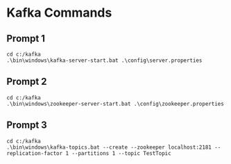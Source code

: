 # Kafka Commands

## Prompt 1
```
cd c:/kafka
.\bin\windows\kafka-server-start.bat .\config\server.properties
```

## Prompt 2
```
cd c:/kafka
.\bin\windows\zookeeper-server-start.bat .\config\zookeeper.properties
```

## Prompt 3
```
cd c:/kafka
.\bin\windows\kafka-topics.bat --create --zookeeper localhost:2181 --replication-factor 1 --partitions 1 --topic TestTopic
```
